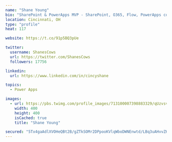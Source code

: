 ```yaml
---
name: "Shane Young"
bio: "SharePoint & PowerApps MVP - SharePoint, O365, Flow, PowerApps consulting? @PowerApps911 | Pure Snark? You found it."
location: Cincinnati, OH
type: "profile"
heat: 117

website: https://t.co/91p5BQ3pUe

twitter:
  username: ShanesCows
  url: https://twitter.com/ShanesCows
  followers: 17756

linkedin:
  url: https://www.linkedin.com/in/cincyshane

topics:
  - Power Apps

images:
  - url: https://pbs.twimg.com/profile_images/713100007398883329/qUzvsvQ3_400x400.jpg
    width: 400
    height: 400
    isCached: true
    title: "Shane Young"

secured: "5Tx4gaAdlXVOHeQBt2B/gZTkSOMr2DPpooKVlqWboDWNEnwtd/LBq3uAHvvZHeBqIOusLY7jnQ5z3lLmlP7F1hp/e06D/pl5JDqaXlEZHHBuiYPgh6nu4ZTHA//ZnpanqSGVdi0zHYbydu5RyIXeEiGYofJFvM4FLbtKkIeCQqSkrinlw5OnvtSjWnx0Tpmuh6f7uLLhVNs6wcE0v60yuR4sUWYLDRTtP+lbQCGczJXfUeZ1Uic1iBF2Ok5RbTsBQ7phzW/417Y68pI/jKqrlYnqgXVTOqKUmLTWyzUDHHAQ/zQ/4F+bJE1TFyWDrI9RcBGRr5BJ3dMSTQojydJVqFLmHFfrfLynsnYrxCO1gygjrWBr5bqwC53hWKcSk3JjR/xituoR6zR+54pgNGJD7itszUNtZIBLk14lOVQGjEg=;A/8Ift34Eo9/uzqDI4gvGg=="
---
```


